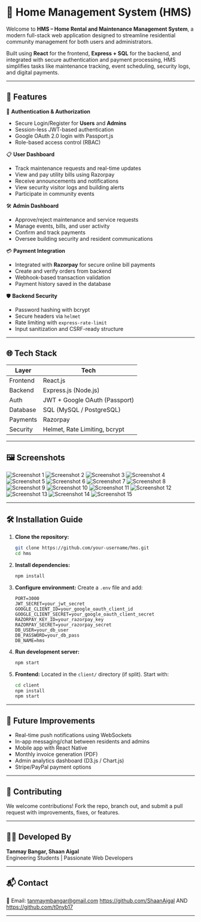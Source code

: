 # 🏡 Home Management System (HMS)

Welcome to **HMS – Home Rental and Maintenance Management System**, a modern full-stack web application designed to streamline residential community management for both users and administrators.

Built using **React** for the frontend, **Express + SQL** for the backend, and integrated with secure authentication and payment processing, HMS simplifies tasks like maintenance tracking, event scheduling, security logs, and digital payments.

---

## 🚀 Features

🔐 **Authentication & Authorization**
- Secure Login/Register for **Users** and **Admins**
- Session-less JWT-based authentication
- Google OAuth 2.0 login with Passport.js
- Role-based access control (RBAC)

📋 **User Dashboard**
- Track maintenance requests and real-time updates
- View and pay utility bills using Razorpay
- Receive announcements and notifications
- View security visitor logs and building alerts
- Participate in community events

🛠️ **Admin Dashboard**
- Approve/reject maintenance and service requests
- Manage events, bills, and user activity
- Confirm and track payments
- Oversee building security and resident communications

💳 **Payment Integration**
- Integrated with **Razorpay** for secure online bill payments
- Create and verify orders from backend
- Webhook-based transaction validation
- Payment history saved in the database

🛡️ **Backend Security**
- Password hashing with bcrypt
- Secure headers via `helmet`
- Rate limiting with `express-rate-limit`
- Input sanitization and CSRF-ready structure

---

## 🌐 Tech Stack

| Layer        | Tech                          |
|--------------|-------------------------------|
| Frontend     | React.js                      |
| Backend      | Express.js (Node.js)          |
| Auth         | JWT + Google OAuth (Passport) |
| Database     | SQL (MySQL / PostgreSQL)      |
| Payments     | Razorpay                      |
| Security     | Helmet, Rate Limiting, bcrypt |

---

## 🖼️ Screenshots

![Screenshot 1](https://github.com/user-attachments/assets/c428fc7b-ff36-44c0-95e2-c2ed9a6a83e3)
![Screenshot 2](https://github.com/user-attachments/assets/c8201bb3-d675-44cf-83e9-b2425b9eaf85)
![Screenshot 3](https://github.com/user-attachments/assets/73d2c63b-861d-4396-99f5-c96373b23795)
![Screenshot 4](https://github.com/user-attachments/assets/43843288-4c73-4c68-adc5-75444d411bf6)
![Screenshot 5](https://github.com/user-attachments/assets/f79c63f1-70d0-4af5-9d57-ab202c52feab)
![Screenshot 6](https://github.com/user-attachments/assets/d08723f2-8a93-4044-aa08-4eb7f0e4476e)
![Screenshot 7](https://github.com/user-attachments/assets/916ba560-29db-4e88-92ed-c6ca3440ba52)
![Screenshot 8](https://github.com/user-attachments/assets/549afbeb-e241-49b9-a3c3-f7052730d453)
![Screenshot 9](https://github.com/user-attachments/assets/b2082ff8-3ffa-4ef0-81ae-7e3bba815d92)
![Screenshot 10](https://github.com/user-attachments/assets/4be01067-b8e0-4223-a7bf-25c15c3e09e6)
![Screenshot 11](https://github.com/user-attachments/assets/dd34cdce-405c-4865-86ee-7aa0fa286281)
![Screenshot 12](https://github.com/user-attachments/assets/cda02a21-1421-4aa0-9cd8-eace664e5716)
![Screenshot 13](https://github.com/user-attachments/assets/288d41fd-701c-43f2-9858-a7608b558df7)
![Screenshot 14](https://github.com/user-attachments/assets/4ca89978-173d-4b35-9864-e8b4b7b34f67)
![Screenshot 15](https://github.com/user-attachments/assets/43b7103e-806f-49eb-b21d-7b22baf3f0fe)

---

## 🛠 Installation Guide

1. **Clone the repository:**
   ```bash
   git clone https://github.com/your-username/hms.git
   cd hms
   ```

2. **Install dependencies:**
   ```bash
   npm install
   ```

3. **Configure environment:**
   Create a `.env` file and add:
   ```env
   PORT=3000
   JWT_SECRET=your_jwt_secret
   GOOGLE_CLIENT_ID=your_google_oauth_client_id
   GOOGLE_CLIENT_SECRET=your_google_oauth_client_secret
   RAZORPAY_KEY_ID=your_razorpay_key
   RAZORPAY_SECRET=your_razorpay_secret
   DB_USER=your_db_user
   DB_PASSWORD=your_db_pass
   DB_NAME=hms
   ```

4. **Run development server:**
   ```bash
   npm start
   ```

5. **Frontend:**
   Located in the `client/` directory (if split). Start with:
   ```bash
   cd client
   npm install
   npm start
   ```

---

## 📌 Future Improvements

- Real-time push notifications using WebSockets
- In-app messaging/chat between residents and admins
- Mobile app with React Native
- Monthly invoice generation (PDF)
- Admin analytics dashboard (D3.js / Chart.js)
- Stripe/PayPal payment options

---

## 🤝 Contributing

We welcome contributions! Fork the repo, branch out, and submit a pull request with improvements, fixes, or features.

---

## 👨‍💻 Developed By

**Tanmay Bangar, Shaan Aigal**  
Engineering Students | Passionate Web Developers

---

## 📬 Contact

📧 Email: [tanmaymbangar@gmail.com](mailto:tanmaymbangar@gmail.com)
https://github.com/ShaanAigal AND https://github.com/t0nyb17

---
